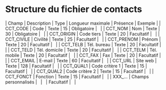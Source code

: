 # Structure du fichier de contacts










| Champ | Description | Type | Longueur
maximale | Présence | Exemple |
| CCT\_CODE | Code | Texte | 15 | Obligatoire |   |
| CCT\_NOM | Nom | Texte | 30 | Obligatoire |   |
| CCT\_ORIGIN | Code tiers | Texte | 20 | Facultatif |   |
| CCT\_CIVILE | Civilité | Texte | 25 | Facultatif |   |
| CCT\_PRENOM | Prénom | Texte | 20 | Facultatif |   |
| CCT\_TELB | Tél. bureau | Texte | 20 | Facultatif |   |
| CCT\_TELD | Tél. domicile | Texte | 20 | Facultatif |   |
| CCT\_TELM | Tél. mobile | Texte | 20 | Facultatif |   |
| CCT\_FAX | Fax | Texte | 20 | Facultatif |   |
| CCT\_EMAIL | E-mail | Texte | 60 | Facultatif |   |
| CCT\_URL | Site web | Texte | 128 | Facultatif |   |
| CCT\_QUAL1 | Code critère 1 | Texte | 15 | Facultatif |   |
| CCT\_QUAL2 | Code critère 2 | Texte | 15 | Facultatif |   |
| CCT\_FONCT | Fonction | Texte | 15 | Facultatif |   |
| XXX\_... | Champs personnalisés |   |   | Facultatif |   |


